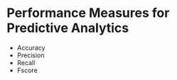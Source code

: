 Performance Measures for Predictive Analytics
============

- Accuracy
- Precision
- Recall
- Fscore
